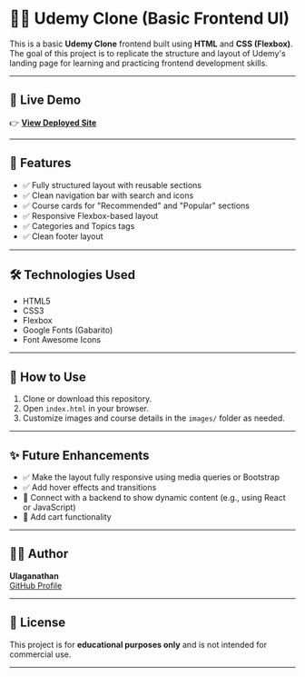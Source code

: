# 🧑‍💻 Udemy Clone (Basic Frontend UI)

This is a basic **Udemy Clone** frontend built using **HTML** and **CSS (Flexbox)**. The goal of this project is to replicate the structure and layout of Udemy's landing page for learning and practicing frontend development skills.

---

## 🔗 Live Demo

👉 **[View Deployed Site](https://ulaganathan0709.github.io/Udemy_Clone/)**  

---

## 🚀 Features

- ✅ Fully structured layout with reusable sections  
- ✅ Clean navigation bar with search and icons  
- ✅ Course cards for "Recommended" and "Popular" sections  
- ✅ Responsive Flexbox-based layout  
- ✅ Categories and Topics tags  
- ✅ Clean footer layout  

---

## 🛠️ Technologies Used

- HTML5  
- CSS3  
- Flexbox  
- Google Fonts (Gabarito)  
- Font Awesome Icons  

---

## 📌 How to Use

1. Clone or download this repository.
2. Open `index.html` in your browser.
3. Customize images and course details in the `images/` folder as needed.

---

## ✨ Future Enhancements

- ✅ Make the layout fully responsive using media queries or Bootstrap  
- ✅ Add hover effects and transitions  
- 🔄 Connect with a backend to show dynamic content (e.g., using React or JavaScript)  
- 🛒 Add cart functionality  

---

## 🧑‍🎓 Author

**Ulaganathan**  
[GitHub Profile](https://github.com/Ulaganathan0709)

---

## 📃 License

This project is for **educational purposes only** and is not intended for commercial use.

---

